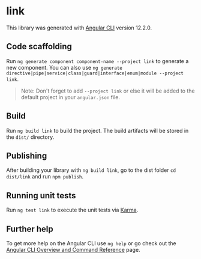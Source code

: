 # link

This library was generated with [Angular CLI](https://github.com/angular/angular-cli) version 12.2.0.

## Code scaffolding

Run `ng generate component component-name --project link` to generate a new component. You can also use `ng generate directive|pipe|service|class|guard|interface|enum|module --project link`.
> Note: Don't forget to add `--project link` or else it will be added to the default project in your `angular.json` file. 

## Build

Run `ng build link` to build the project. The build artifacts will be stored in the `dist/` directory.

## Publishing

After building your library with `ng build link`, go to the dist folder `cd dist/link` and run `npm publish`.

## Running unit tests

Run `ng test link` to execute the unit tests via [Karma](https://karma-runner.github.io).

## Further help

To get more help on the Angular CLI use `ng help` or go check out the [Angular CLI Overview and Command Reference](https://angular.io/cli) page.
